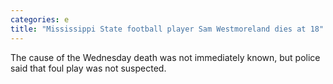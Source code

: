 ```yaml
---
categories: e
title: "Mississippi State football player Sam Westmoreland dies at 18"
---
```

The cause of the Wednesday death was not immediately known, but police said that foul play was not suspected.